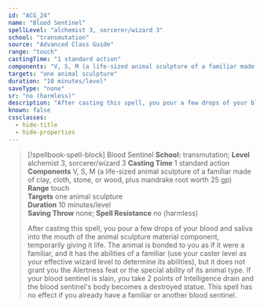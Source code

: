 ```yaml
---
id: "ACG_24"
name: "Blood Sentinel"
spellLevel: "alchemist 3, sorcerer/wizard 3"
school: "transmutation"
source: "Advanced Class Guide"
range: "touch"
castingTime: "1 standard action"
components: "V, S, M (a life-sized animal sculpture of a familiar made of clay, cloth, stone, or wood, plus mandrake root worth 25 gp)"
targets: "one animal sculpture"
duration: "10 minutes/level"
saveType: "none"
sr: "no (harmless)"
description: "After casting this spell, you pour a few drops of your blood and saliva into the mouth of the animal sculpture material component, temporarily giving it life. The animal is bonded to you as if it were a familiar, and it has the abilities of a familiar (use your caster level as your effective wizard level to determine its abilities), but it does not grant you the Alertness feat or the special ability of its animal type. If your blood sentinel is slain, you take 2 points of Intelligence drain and the blood sentinel's body becomes a destroyed statue. This spell has no effect if you already have a familiar or another blood sentinel."
known: false
cssclasses:
  - hide-title
  - hide-properties
---
```


> [!spellbook-spell-block] Blood Sentinel
> **School:** transmutation; **Level** alchemist 3, sorcerer/wizard 3
> **Casting Time** 1 standard action  
> **Components** V, S, M (a life-sized animal sculpture of a familiar made of clay, cloth, stone, or wood, plus mandrake root worth 25 gp)  
> **Range** touch  
> **Targets** one animal sculpture  
> **Duration** 10 minutes/level  
> **Saving Throw** none; **Spell Resistance** no (harmless)
> 
> After casting this spell, you pour a few drops of your blood and saliva into the mouth of the animal sculpture material component, temporarily giving it life. The animal is bonded to you as if it were a familiar, and it has the abilities of a familiar (use your caster level as your effective wizard level to determine its abilities), but it does not grant you the Alertness feat or the special ability of its animal type. If your blood sentinel is slain, you take 2 points of Intelligence drain and the blood sentinel's body becomes a destroyed statue. This spell has no effect if you already have a familiar or another blood sentinel.